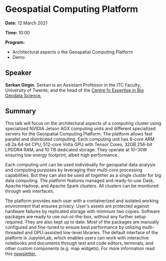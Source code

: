 # Geospatial Computing Platform

**Date:** 12 March 2021

**Time:** 10:00

**Program:**
* Architectural aspects o the Geospatial Computing Platform
* Demo 

## Speaker  

**Serkan Girgin**. Serkan is an Assistant Professor in the ITC Faculty, University of Twente; and the head of the [Centre fo Expertise in Big Geodata Science.](https://www.itc.nl/research/research-facilities/labs-resources/itc-big-geodata/)


## Summary

This talk will focus on the architectural aspects of a computing cluster using specialized NVIDIA Jetson AGX computing units and different specialized servers for the Geospatial Computing Platform. The platform allows fast parallel and distributed computing. Each computing unit has 8-core ARM v8.2a 64-bit CPU, 512-core Volta GPU with Tensor Cores, 32GB 256-bit LPDDR4 RAM, and 10 TB dedicated storage. They operate at 10–30W ensuring low energy footprint, albeit high performance.

Each computing unit can be used individually for geospatial data analysis and computing purposes by leveraging their multi-core processing capabilities. But they can also be used all together as a single cluster for big data computing. The platform features managed and ready-to-use Dask, Apache Hadoop, and Apache Spark clusters. All clusters can be monitored through web interfaces.

The platform provides each user with a containerized and isolated working environment that ensures privacy. User's assets are protected against hardware failures by replicated storage with minimum two copies. Software packages are ready to use out-ot-the-box, without any further setup required. They are also kept up to date. Most of the packages are manually configured and fine-tuned to ensure best performance by utilizing multi-threaded and GPU-assisted low-level libraries. The default interface of the platform is JupyterLab, which enables users can work with interactive notebooks and documents through text and code editors, terminals, and other custom components (e.g. map widgets). For more information read this [newsletter.](
https://www.itc.nl/research/research-facilities/labs-resources/itc-big-geodata/newsletter/issue/2021-1/#geospatial-computing-platform)